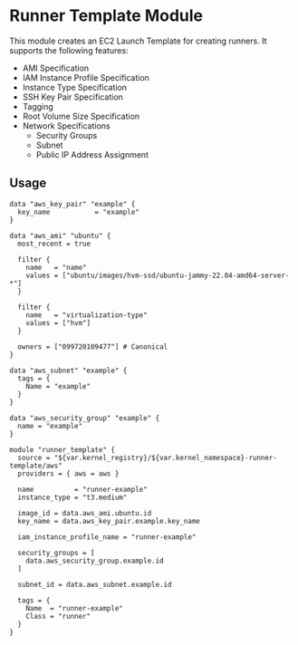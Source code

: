 # Runner Template Module

This module creates an EC2 Launch Template for creating runners. It supports the following features:

- AMI Specification
- IAM Instance Profile Specification
- Instance Type Specification
- SSH Key Pair Specification
- Tagging
- Root Volume Size Specification
- Network Specifications
  - Security Groups
  - Subnet
  - Public IP Address Assignment

## Usage

```hcl
data "aws_key_pair" "example" {
  key_name           = "example"
}

data "aws_ami" "ubuntu" {
  most_recent = true

  filter {
    name   = "name"
    values = ["ubuntu/images/hvm-ssd/ubuntu-jammy-22.04-amd64-server-*"]
  }

  filter {
    name   = "virtualization-type"
    values = ["hvm"]
  }

  owners = ["099720109477"] # Canonical
}

data "aws_subnet" "example" {
  tags = {
    Name = "example"
  }
}

data "aws_security_group" "example" {
  name = "example"
}

module "runner_template" {
  source = "${var.kernel_registry}/${var.kernel_namespace}-runner-template/aws"
  providers = { aws = aws }

  name          = "runner-example"
  instance_type = "t3.medium"

  image_id = data.aws_ami.ubuntu.id
  key_name = data.aws_key_pair.example.key_name

  iam_instance_profile_name = "runner-example"

  security_groups = [
    data.aws_security_group.example.id
  ]

  subnet_id = data.aws_subnet.example.id

  tags = {
    Name  = "runner-example"
    Class = "runner"
  }
}
```
